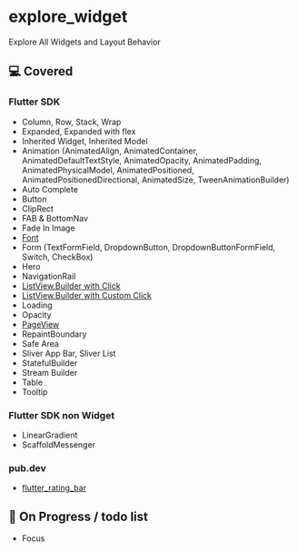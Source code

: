 # explore_widget

Explore All Widgets and Layout Behavior

<h2>💻 Covered</h2>

<h3>Flutter SDK</h3>

- Column, Row, Stack, Wrap
- Expanded, Expanded with flex
- Inherited Widget, Inherited Model
- Animation (AnimatedAlign, AnimatedContainer, AnimatedDefaultTextStyle, AnimatedOpacity, AnimatedPadding, AnimatedPhysicalModel, AnimatedPositioned, AnimatedPositionedDirectional, AnimatedSize, TweenAnimationBuilder)
- Auto Complete
- Button
- ClipRect
- FAB & BottomNav
- Fade In Image
- [Font](https://flutter.dev/docs/cookbook/design/fonts)
- Form (TextFormField, DropdownButton, DropdownButtonFormField, Switch, CheckBox)
- Hero
- NavigationRail
- [ListView.Builder with Click](https://api.flutter.dev/flutter/widgets/ListView/ListView.builder.html)
- [ListView.Builder with Custom Click](https://api.flutter.dev/flutter/widgets/ListView/ListView.builder.html)
- Loading
- Opacity
- [PageView](https://api.flutter.dev/flutter/widgets/PageView-class.html)
- RepaintBoundary
- Safe Area
- Sliver App Bar, Sliver List 
- StatefulBuilder
- Stream Builder
- Table
- Tooltip

<h3>Flutter SDK non Widget</h3>

- LinearGradient
- ScaffoldMessenger

<h3>pub.dev</h3>

- [flutter_rating_bar](https://pub.dev/packages/flutter_rating_bar)

<h2>🔭 On Progress / todo list </h2>

- Focus